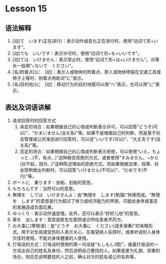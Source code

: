 # Lesson 15
## 语法解释
1. [动]て　います(正在进行)：表示动作或变化正在进行时，使用“动词て形+います”。
2. [动]ても　いいです：表示许可时，使用“动词て形+も+いいです”。
3. [动]ては　いけません：表示禁止时，使用“动词て形+は+いけません”。对尊长一般用“~ないで　ください”。
4. [名(附着点)]に　[动]：表示人或物体的附着点，即人或物体停留在交通工具或椅子上等时，附着点用助词“に”表示。
5. [名(目的地)]に　[动]：移动行为的目的地既可以用“へ”表示，也可以用“に”表示。

## 表达及词语讲解
1. 请求回答时的回答方式
	1. 肯定的场合：如果根据自己的心情或判断表示许可，可以回答“どうぞ(可以)”、“かまいません(没关系)”等。如果不是根据自己的判断，而是基于社会管理或公共准则进行回答时，可以说“いいです(可以)”、“大丈夫です(没关系)”等。
	2. 否定的场合：如果根据自己的心情或判断表示拒绝，可以使用“いえ，ちょっと...(不，有点...)”这种婉言拒绝的方式，或者使用“すみません，~から(对不起，因为...)”这种陈述理由的拒绝方式。而如果根据法律、规章、社会惯例做出判断时，可以回答“いけません(不可以)”、“だめです(不行)”等。
2. ボートに　乗ります：坐船、划船的意思。
3. もちろんです：当然可以的意思。
4. 無理を　しては　いけませんよ：由“無理を　します(勉强)”转换而成。“無理を　します”的意思是行为超过了体力或经济能力的界限，可能给身体或事态的发展造成负面后果。
5. ゆっくり：表示动作速度慢。此外，还可以表示“好好儿地”的意思。
6. 薬を　出します：意思是医生在医院或诊所给患者开药方。
7. お大事に(寒暄语)：是“どうぞ　お大事に　ください(请多保重)”的省略形式。用于对生病或受伤的人表示关心，在看望病人告辞时，或者听说别人身体欠佳时使用。不能对身体健康的人使用。
8. 打电话的方式：打电话时使用的第一句话是“もしもし(喂)”，接着打电话的一方说出自己的姓名及身份。然后说明自己要找的人。如果是更为礼貌、郑重的场合，则应在说明要找的人之前，确认对方的姓名或公司名称等。


